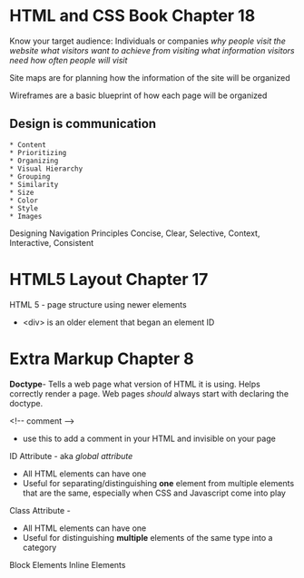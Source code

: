 # HTML and CSS Book Chapter 18
Know your target audience: Individuals or companies
    _why people visit the website_
    _what visitors want to achieve from visiting_
    _what information visitors need_
    _how often people will visit_ 

Site maps are for planning how the information of the site will be organized

Wireframes are a basic blueprint of how each page will be organized

## Design is communication
    * Content
    * Prioritizing
    * Organizing 
    * Visual Hierarchy 
    * Grouping
    * Similarity
    * Size
    * Color
    * Style
    * Images

Designing Navigation Principles
    Concise, Clear, Selective, Context, Interactive, Consistent


# HTML5 Layout Chapter 17
HTML 5 - page structure using newer elements
- \<div> is an older element that began an element ID


# Extra Markup Chapter 8

**Doctype**- Tells a web page what version of HTML it is using. Helps correctly render a page. Web pages _should_ always start with declaring the doctype. 

\<!-- comment -->
- use this to add a comment in your HTML and invisible on your page

ID Attribute - aka _global attribute_ 
- All HTML elements can have one
- Useful for separating/distinguishing **one** element from multiple elements that are the same, especially when CSS and Javascript come into play

Class Attribute - 
- All HTML elements can have one
- Useful for distinguishing **multiple** elements of the same type into a category

Block Elements
Inline Elements

